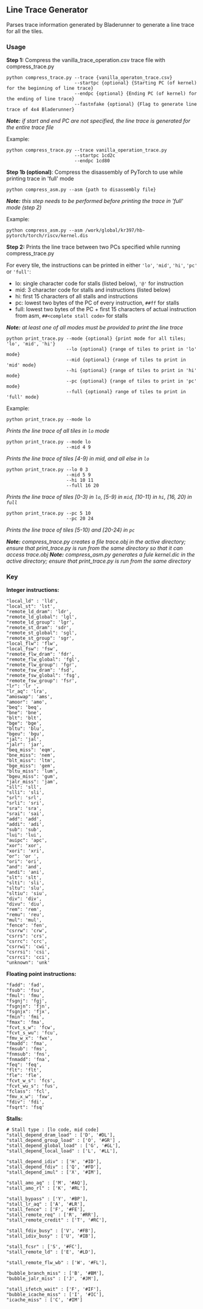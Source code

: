 ## Line Trace Generator ##
Parses trace information generated by Bladerunner to generate a line trace for all the tiles.

### Usage ###
**Step 1:** Compress the vanilla_trace_operation.csv trace file with compress_trace.py
```
python compress_trace.py --trace {vanilla_operaton_trace.csv}
                         --startpc {optional} {Starting PC (of kernel) for the beginning of line trace}
                         --endpc {optional} {Ending PC (of kernel) for the ending of line trace}
                         --fastnfake {optional} {Flag to generate line trace of 4x4 Bladerunner}
```
***Note:** if start and end PC are not specified, the line trace is generated for the entire trace file*

Example: 
```
python compress_trace.py --trace vanilla_operation_trace.py
                         --startpc 1cd2c
                         --endpc 1cd80
```

**Step 1b (optional)**: Compress the disassembly of PyTorch to use while printing trace in 'full' mode
```
python compress_asm.py --asm {path to disassembly file}
```
***Note:** this step needs to be performed before printing the trace in 'full' mode (step 2)*

Example: 
```
python compress_asm.py --asm /work/global/kr397/hb-pytorch/torch/riscv/kernel.dis   
```

**Step 2:** Prints the line trace between two PCs specified while running compress_trace.py

For every tile, the instructions can be printed in either `'lo'`, `'mid'`, `'hi'`, `'pc'` or `'full'`: 
- lo: single character code for stalls (listed below), `'@'` for instruction
- mid: 3 character code for stalls and instructions (listed below)
- hi: first 15 characters of all stalls and instructions
- pc: lowest two bytes of the PC of every instruction, `##ff` for stalls
- full: lowest two bytes of the PC + first 15 characters of actual instruction from asm, `##<complete stall code>` for stalls

***Note:** at least one of all modes must be provided to print the line trace*

```
python print_trace.py --mode {optional} {print mode for all tiles; 'lo', 'mid', 'hi'}
                      --lo {optional} {range of tiles to print in 'lo' mode}
                      --mid {optional} {range of tiles to print in 'mid' mode}
                      --hi {optional} {range of tiles to print in 'hi' mode}
                      --pc {optional} {range of tiles to print in 'pc' mode}
                      --full {optional} range of tiles to print in 'full' mode}
```
Example:
```
python print_trace.py --mode lo
```
*Prints the line trace of all tiles in `lo` mode*
```
python print_trace.py --mode lo
                      --mid 4 9
```
*Prints the line trace of tiles [4-9) in mid, and all else in `lo`*
```
python print_trace.py --lo 0 3
                      --mid 5 9
                      --hi 10 11
                      --full 16 20
```
*Prints the line trace of tiles [0-3) in `lo`, [5-9) in `mid`, [10-11) in `hi`, [16, 20) in `full`*
```
python print_trace.py --pc 5 10
                      --pc 20 24
```
*Prints the line trace of tiles [5-10) and [20-24) in `pc`*


***Note:** compress_trace.py creates a file trace.obj in the active directory; ensure that print_trace.py is run from the same directory so that it can access trace.obj*
***Note:** compress_asm.py generates a fule kernel.dic in the active directory; ensure that print_trace.py is run from the same directory*

### Key ###
**Integer instructions:**
```
"local_ld" : 'lld',
"local_st": 'lst',
"remote_ld_dram": 'ldr',
"remote_ld_global": 'lgl',
"remote_ld_group": 'lgr',
"remote_st_dram": 'sdr',
"remote_st_global": 'sgl',
"remote_st_group": 'sgr',
"local_flw": 'flw',
"local_fsw": 'fsw',
"remote_flw_dram": 'fdr',
"remote_flw_global": 'fgl',
"remote_flw_group": 'fgr',
"remote_fsw_dram": 'fsd',
"remote_fsw_global": 'fsg',
"remote_fsw_group": 'fsr',
"lr": 'lr ',
"lr_aq": 'lra',
"amoswap": 'ams',
"amoor": 'amo',
"beq": 'beq',
"bne": 'bne',
"blt": 'blt',
"bge": 'bge',
"bltu": 'blu',
"bgeu": 'bgu',
"jal": 'jal',
"jalr": 'jar',
"beq_miss": 'eqm',
"bne_miss": 'nem',
"blt_miss": 'ltm',
"bge_miss": 'gem',
"bltu_miss": 'lum',
"bgeu_miss": 'gum',
"jalr_miss": 'jam',
"sll": 'sll',
"slli": 'sli',
"srl": 'srl',
"srli": 'sri',
"sra": 'sra',
"srai": 'sai',
"add": 'add',
"addi": 'adi',
"sub": 'sub',
"lui": 'lui',
"auipc": 'apc',
"xor": 'xor',
"xori": 'xri',
"or": 'or ',
"ori": 'ori',
"and": 'and',
"andi": 'ani',
"slt": 'slt',
"slti": 'sli',
"sltu": 'slu',
"sltiu": 'siu',
"div": 'div',
"divu": 'diu',
"rem": 'rem',
"remu": 'reu',
"mul": 'mul',
"fence": 'fen',
"csrrw": 'crw',
"csrrs": 'crs',
"csrrc": 'crc',
"csrrwi": 'cwi',
"csrrsi": 'csi',
"csrrci": 'cci',
"unknown": 'unk'
```
**Floating point instructions:**
```
"fadd": 'fad',
"fsub": 'fsu',
"fmul": 'fmu',
"fsgnj": 'fgj',
"fsgnjn": 'fjn',
"fsgnjx": 'fjx',
"fmin": 'fmi',
"fmax": 'fma',
"fcvt_s_w": 'fcw',
"fcvt_s_wu": 'fcu',
"fmv_w_x": 'fwx',
"fmadd": 'fma',
"fmsub": 'fms',
"fnmsub": 'fns',
"fnmadd": 'fna',
"feq": 'feq',
"flt": 'flt',
"fle": 'fle',
"fcvt_w_s": 'fcs',
"fcvt_wu_s": 'fus',
"fclass": 'fcl',
"fmv_x_w": 'fxw',
"fdiv": 'fdi',
"fsqrt": 'fsq'
```
**Stalls:**
```
# Stall type : [lo code, mid code]
"stall_depend_dram_load" : ['D', '#DL'],
"stall_depend_group_load" : ['O', '#GR'] ,
"stall_depend_global_load" : ['G', '#GL'],
"stall_depend_local_load" : ['L', '#LL'],

"stall_depend_idiv" : ['H', '#ID'],
"stall_depend_fdiv" : ['Q', '#FD'],
"stall_depend_imul" : ['X', '#IM'],

"stall_amo_aq" : ['M', '#AQ'],
"stall_amo_rl" : ['K', '#RL'],

"stall_bypass" : ['Y', '#BP'],
"stall_lr_aq" : ['A', '#LR'],
"stall_fence" : ['F', '#FE'],
"stall_remote_req" : ['R', '#RR'],
"stall_remote_credit" : ['T', '#RC'],

"stall_fdiv_busy" : ['V', '#FB'],
"stall_idiv_busy" : ['U', '#IB'],

"stall_fcsr" : ['S', '#FC'],
"stall_remote_ld" : ['E', '#LD'],

"stall_remote_flw_wb" : ['W', '#FL'],

"bubble_branch_miss" : ['B', '#BM'],
"bubble_jalr_miss" : ['J', '#JM'],

"stall_ifetch_wait" : ['F', '#IF'],
"bubble_icache_miss" : ['I', '#IC'],
"icache_miss" : ['C', '#IM']
```
